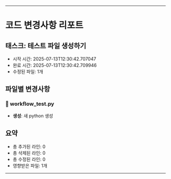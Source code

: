 
--------------------------------------------------------------------------------
# 코드 변경사항 리포트

## 태스크: 테스트 파일 생성하기

- 시작 시간: 2025-07-13T12:30:42.707047
- 완료 시간: 2025-07-13T12:30:42.709946
- 수정된 파일: 1개

## 파일별 변경사항

### 📄 workflow_test.py

- **생성**: 새 python 생성

## 요약

- 총 추가된 라인: 0
- 총 삭제된 라인: 0
- 총 수정된 라인: 0
- 영향받은 파일: 1개

--------------------------------------------------------------------------------
